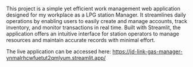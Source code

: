 

This project is a simple yet efficient work management web application designed for my workplace as a LPG station Manager. 
It streamlines daily operations by enabling users to easily create and manage accounts, track inventory, and monitor transactions in real time. 
Built with Streamlit, the application offers an intuitive interface for station operators to manage resources and maintain accurate records with minimal effort. 


The live application can be accessed here: https://jd-link-gas-manager-ynmalrhcwfuetut2qmlyum.streamlit.app/
